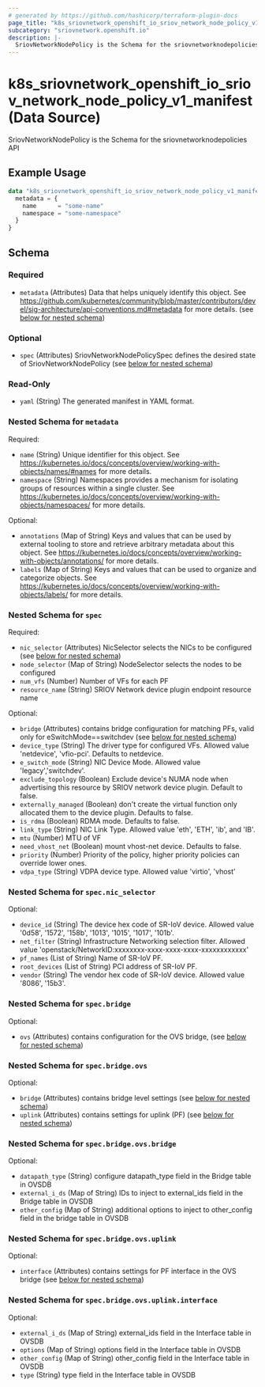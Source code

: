 ```yaml
---
# generated by https://github.com/hashicorp/terraform-plugin-docs
page_title: "k8s_sriovnetwork_openshift_io_sriov_network_node_policy_v1_manifest Data Source - terraform-provider-k8s"
subcategory: "sriovnetwork.openshift.io"
description: |-
  SriovNetworkNodePolicy is the Schema for the sriovnetworknodepolicies API
---
```


# k8s_sriovnetwork_openshift_io_sriov_network_node_policy_v1_manifest (Data Source)

SriovNetworkNodePolicy is the Schema for the sriovnetworknodepolicies API

## Example Usage

```terraform
data "k8s_sriovnetwork_openshift_io_sriov_network_node_policy_v1_manifest" "example" {
  metadata = {
    name      = "some-name"
    namespace = "some-namespace"
  }
}
```

<!-- schema generated by tfplugindocs -->
## Schema

### Required

- `metadata` (Attributes) Data that helps uniquely identify this object. See https://github.com/kubernetes/community/blob/master/contributors/devel/sig-architecture/api-conventions.md#metadata for more details. (see [below for nested schema](#nestedatt--metadata))

### Optional

- `spec` (Attributes) SriovNetworkNodePolicySpec defines the desired state of SriovNetworkNodePolicy (see [below for nested schema](#nestedatt--spec))

### Read-Only

- `yaml` (String) The generated manifest in YAML format.

<a id="nestedatt--metadata"></a>
### Nested Schema for `metadata`

Required:

- `name` (String) Unique identifier for this object. See https://kubernetes.io/docs/concepts/overview/working-with-objects/names/#names for more details.
- `namespace` (String) Namespaces provides a mechanism for isolating groups of resources within a single cluster. See https://kubernetes.io/docs/concepts/overview/working-with-objects/namespaces/ for more details.

Optional:

- `annotations` (Map of String) Keys and values that can be used by external tooling to store and retrieve arbitrary metadata about this object. See https://kubernetes.io/docs/concepts/overview/working-with-objects/annotations/ for more details.
- `labels` (Map of String) Keys and values that can be used to organize and categorize objects. See https://kubernetes.io/docs/concepts/overview/working-with-objects/labels/ for more details.


<a id="nestedatt--spec"></a>
### Nested Schema for `spec`

Required:

- `nic_selector` (Attributes) NicSelector selects the NICs to be configured (see [below for nested schema](#nestedatt--spec--nic_selector))
- `node_selector` (Map of String) NodeSelector selects the nodes to be configured
- `num_vfs` (Number) Number of VFs for each PF
- `resource_name` (String) SRIOV Network device plugin endpoint resource name

Optional:

- `bridge` (Attributes) contains bridge configuration for matching PFs, valid only for eSwitchMode==switchdev (see [below for nested schema](#nestedatt--spec--bridge))
- `device_type` (String) The driver type for configured VFs. Allowed value 'netdevice', 'vfio-pci'. Defaults to netdevice.
- `e_switch_mode` (String) NIC Device Mode. Allowed value 'legacy','switchdev'.
- `exclude_topology` (Boolean) Exclude device's NUMA node when advertising this resource by SRIOV network device plugin. Default to false.
- `externally_managed` (Boolean) don't create the virtual function only allocated them to the device plugin. Defaults to false.
- `is_rdma` (Boolean) RDMA mode. Defaults to false.
- `link_type` (String) NIC Link Type. Allowed value 'eth', 'ETH', 'ib', and 'IB'.
- `mtu` (Number) MTU of VF
- `need_vhost_net` (Boolean) mount vhost-net device. Defaults to false.
- `priority` (Number) Priority of the policy, higher priority policies can override lower ones.
- `vdpa_type` (String) VDPA device type. Allowed value 'virtio', 'vhost'

<a id="nestedatt--spec--nic_selector"></a>
### Nested Schema for `spec.nic_selector`

Optional:

- `device_id` (String) The device hex code of SR-IoV device. Allowed value '0d58', '1572', '158b', '1013', '1015', '1017', '101b'.
- `net_filter` (String) Infrastructure Networking selection filter. Allowed value 'openstack/NetworkID:xxxxxxxx-xxxx-xxxx-xxxx-xxxxxxxxxxxx'
- `pf_names` (List of String) Name of SR-IoV PF.
- `root_devices` (List of String) PCI address of SR-IoV PF.
- `vendor` (String) The vendor hex code of SR-IoV device. Allowed value '8086', '15b3'.


<a id="nestedatt--spec--bridge"></a>
### Nested Schema for `spec.bridge`

Optional:

- `ovs` (Attributes) contains configuration for the OVS bridge, (see [below for nested schema](#nestedatt--spec--bridge--ovs))

<a id="nestedatt--spec--bridge--ovs"></a>
### Nested Schema for `spec.bridge.ovs`

Optional:

- `bridge` (Attributes) contains bridge level settings (see [below for nested schema](#nestedatt--spec--bridge--ovs--bridge))
- `uplink` (Attributes) contains settings for uplink (PF) (see [below for nested schema](#nestedatt--spec--bridge--ovs--uplink))

<a id="nestedatt--spec--bridge--ovs--bridge"></a>
### Nested Schema for `spec.bridge.ovs.bridge`

Optional:

- `datapath_type` (String) configure datapath_type field in the Bridge table in OVSDB
- `external_i_ds` (Map of String) IDs to inject to external_ids field in the Bridge table in OVSDB
- `other_config` (Map of String) additional options to inject to other_config field in the bridge table in OVSDB


<a id="nestedatt--spec--bridge--ovs--uplink"></a>
### Nested Schema for `spec.bridge.ovs.uplink`

Optional:

- `interface` (Attributes) contains settings for PF interface in the OVS bridge (see [below for nested schema](#nestedatt--spec--bridge--ovs--uplink--interface))

<a id="nestedatt--spec--bridge--ovs--uplink--interface"></a>
### Nested Schema for `spec.bridge.ovs.uplink.interface`

Optional:

- `external_i_ds` (Map of String) external_ids field in the Interface table in OVSDB
- `options` (Map of String) options field in the Interface table in OVSDB
- `other_config` (Map of String) other_config field in the Interface table in OVSDB
- `type` (String) type field in the Interface table in OVSDB
